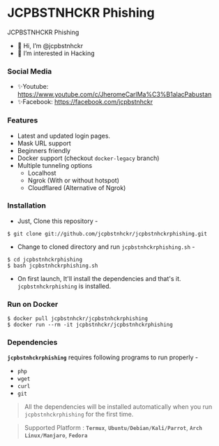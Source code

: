 <!-- JCPBSTNHCKR PHISHING -->

# JCPBSTNHCKR Phishing
JCPBSTNHCKR Phishing

- 👋 Hi, I’m @jcpbstnhckr
- 👀 I’m interested in Hacking

### Social Media

- ✨Youtube: https://www.youtube.com/c/JheromeCarlMa%C3%B1alacPabustan
- ✨Facebook: https://facebook.com/jcpbstnhckr

### Features

- Latest and updated login pages.
- Mask URL support 
- Beginners friendly
- Docker support (checkout `docker-legacy` branch)
- Multiple tunneling options
  - Localhost
  - Ngrok (With or without hotspot)
  - Cloudflared (Alternative of Ngrok)


### Installation

- Just, Clone this repository -
```
$ git clone git://github.com/jcpbstnhckr/jcpbstnhckrphishing.git
```

- Change to cloned directory and run `jcpbstnhckrphishing.sh` -
```
$ cd jcpbstnhckrphishing
$ bash jcpbstnhckrphishing.sh
```

- On first launch, It'll install the dependencies and that's it. `jcpbstnhckrphishing` is installed.

### Run on Docker
```
$ docker pull jcpbstnhckr/jcpbstnhckrphishing
$ docker run --rm -it jcpbstnhckr/jcpbstnhckrphishing
```

### Dependencies

**`jcpbstnhckrphishing`** requires following programs to run properly - 
- `php`
- `wget`
- `curl`
- `git`

> All the dependencies will be installed automatically when you run `jcpbstnhckrphishing` for the first time.

> Supported Platform : **`Termux`**, **`Ubuntu/Debian/Kali/Parrot`**, **`Arch Linux/Manjaro`**, **`Fedora`**